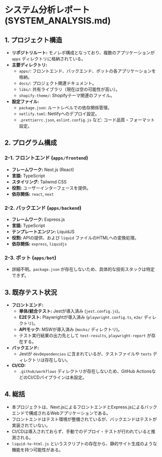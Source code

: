 # システム分析レポート (SYSTEM_ANALYSIS.md)

## 1. プロジェクト構造

- **リポジトリルート:** モノレポ構成となっており、複数のアプリケーションが `apps` ディレクトリに格納されている。
- **主要ディレクトリ:**
    - `apps/`: フロントエンド、バックエンド、ボットの各アプリケーションを格納。
    - `docs/`: プロジェクト関連ドキュメント。
    - `libs/`: 共有ライブラリ（現在は空の可能性が高い）。
    - `shopify-theme/`: Shopifyテーマ関連のファイル。
- **設定ファイル:**
    - `package.json`: ルートレベルでの依存関係管理。
    - `netlify.toml`: Netlifyへのデプロイ設定。
    - `.prettierrc.json`, `eslint.config.js` など: コード品質・フォーマット設定。

## 2. プログラム構成

### 2-1. フロントエンド (`apps/frontend`)

- **フレームワーク:** Next.js (React)
- **言語:** TypeScript
- **スタイリング:** Tailwind CSS
- **役割:** ユーザーインターフェースを提供。
- **依存関係:** `react`, `next`

### 2-2. バックエンド (`apps/backend`)

- **フレームワーク:** Express.js
- **言語:** TypeScript
- **テンプレートエンジン:** LiquidJS
- **役割:** APIの提供、および `liquid` ファイルのHTMLへの変換処理。
- **依存関係:** `express`, `liquidjs`

### 2-3. ボット (`apps/bot`)

- 詳細不明。`package.json` が存在しないため、具体的な技術スタックは特定できず。

## 3. 既存テスト状況

- **フロントエンド:**
    - **単体/統合テスト:** Jestが導入済み (`jest.config.js`)。
    - **E2Eテスト:** Playwrightが導入済み (`playwright.config.ts`, `e2e/` ディレクトリ)。
    - **APIモック:** MSWが導入済み (`mocks/` ディレクトリ)。
    - テスト実行結果の出力先として `test-results`, `playwright-report` が存在する。
- **バックエンド:**
    - Jestが `devDependencies` に含まれているが、テストファイルや `tests` ディレクトリは存在しない。
- **CI/CD:**
    - `.github/workflows` ディレクトリが存在しないため、GitHub ActionsなどのCI/CDパイプラインは未設定。

## 4. 総括

- 本プロジェクトは、Next.jsによるフロントエンドとExpress.jsによるバックエンドで構成されるWebアプリケーションである。
- フロントエンドはテスト環境が整備されているが、バックエンドはテストが実装されていない。
- CI/CDは導入されておらず、手動でのデプロイ・テストが行われていると推測される。
- `liquid-to-html.js` というスクリプトの存在から、静的サイト生成のような機能を持つ可能性がある。

